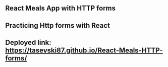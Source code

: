 ## React Meals App with HTTP forms

## Practicing Http forms with React

## Deployed link: https://tasevski87.github.io/React-Meals-HTTP-forms/
